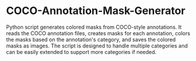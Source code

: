 # COCO-Annotation-Mask-Generator
Python script generates colored masks from COCO-style annotations. It reads the COCO annotation files, creates masks for each annotation, colors the masks based on the annotation's category, and saves the colored masks as images. The script is designed to handle multiple categories and can be easily extended to support more categories if needed.
